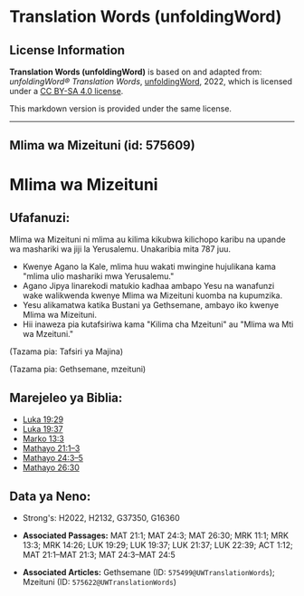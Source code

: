 # Translation Words (unfoldingWord)

## License Information

**Translation Words (unfoldingWord)** is based on and adapted from: _unfoldingWord® Translation Words_, [unfoldingWord](https://unfoldingword.org/utw), 2022, which is licensed under a [CC BY-SA 4.0 license](https://creativecommons.org/licenses/by-sa/4.0/legalcode.en).

This markdown version is provided under the same license.



--------------------------------

## Mlima wa Mizeituni (id: 575609)

Mlima wa Mizeituni
==================

Ufafanuzi:
----------

Mlima wa Mizeituni ni mlima au kilima kikubwa kilichopo karibu na upande wa mashariki wa jiji la Yerusalemu. Unakaribia mita 787 juu.

* Kwenye Agano la Kale, mlima huu wakati mwingine hujulikana kama "mlima ulio mashariki mwa Yerusalemu."
* Agano Jipya linarekodi matukio kadhaa ambapo Yesu na wanafunzi wake walikwenda kwenye Mlima wa Mizeituni kuomba na kupumzika.
* Yesu alikamatwa katika Bustani ya Gethsemane, ambayo iko kwenye Mlima wa Mizeituni.
* Hii inaweza pia kutafsiriwa kama "Kilima cha Mzeituni" au "Mlima wa Mti wa Mzeituni."

(Tazama pia: Tafsiri ya Majina)

(Tazama pia: Gethsemane, mzeituni)

Marejeleo ya Biblia:
--------------------

* [Luka 19:29](https://ref.ly/Luke19:29)
* [Luka 19:37](https://ref.ly/Luke19:37)
* [Marko 13:3](https://ref.ly/Mark13:3)
* [Mathayo 21:1–3](https://ref.ly/Matt21:1-Matt21:3)
* [Mathayo 24:3–5](https://ref.ly/Matt24:3-Matt24:5)
* [Mathayo 26:30](https://ref.ly/Matt26:30)

Data ya Neno:
-------------

* Strong's: H2022, H2132, G37350, G16360

* **Associated Passages:** MAT 21:1; MAT 24:3; MAT 26:30; MRK 11:1; MRK 13:3; MRK 14:26; LUK 19:29; LUK 19:37; LUK 21:37; LUK 22:39; ACT 1:12; MAT 21:1–MAT 21:3; MAT 24:3–MAT 24:5
* **Associated Articles:** Gethsemane (ID: `575499@UWTranslationWords`); Mzeituni (ID: `575622@UWTranslationWords`)

